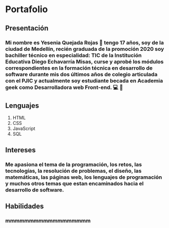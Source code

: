 # Portafolio
## Presentación
### Mi nombre es Yesenia Quejada Rojas :sparkling_heart: tengo 17 años, soy de la ciudad de Medellín, recién graduada de la promoción 2020 soy bachiller técnico en especialidad: TIC de la Institución Educativa Diego Echavarría Misas, curse y aprobé los módulos correspondientes en la formación técnica en desarrollo de software durante mis dos últimos años de colegio articulada con el PJIC y actualmente soy estudiante becada en Academia geek como Desarrolladora web Front-end. :computer: :dash:

## Lenguajes
1. HTML
2. CSS 
3. JavaScript
4. SQL

## Intereses
### Me apasiona el tema de la programación, los retos, las tecnologías, la resolución de problemas, el diseño, las matemáticas, las páginas web, los lenguajes de programación y muchos otros temas que estan encaminados hacia el desarrollo de software.

## Habilidades
### mmmmmmmmmmmmmmmmmm
